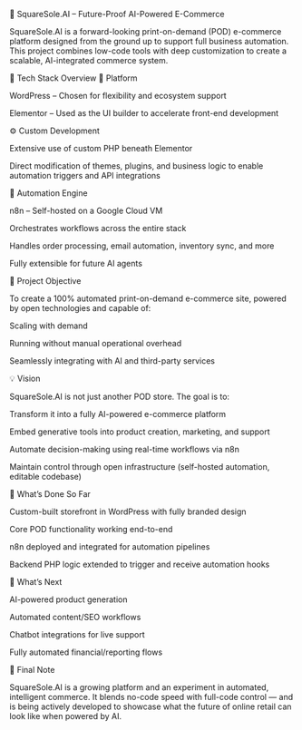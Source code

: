 🛒 SquareSole.AI – Future-Proof AI-Powered E-Commerce

SquareSole.AI is a forward-looking print-on-demand (POD) e-commerce platform designed from the ground up to support full business automation. This project combines low-code tools with deep customization to create a scalable, AI-integrated commerce system.

🔧 Tech Stack Overview
🧱 Platform

WordPress – Chosen for flexibility and ecosystem support

Elementor – Used as the UI builder to accelerate front-end development

⚙️ Custom Development

Extensive use of custom PHP beneath Elementor

Direct modification of themes, plugins, and business logic to enable automation triggers and API integrations

🤖 Automation Engine

n8n – Self-hosted on a Google Cloud VM

Orchestrates workflows across the entire stack

Handles order processing, email automation, inventory sync, and more

Fully extensible for future AI agents

🎯 Project Objective

To create a 100% automated print-on-demand e-commerce site, powered by open technologies and capable of:

Scaling with demand

Running without manual operational overhead

Seamlessly integrating with AI and third-party services

💡 Vision

SquareSole.AI is not just another POD store. The goal is to:

Transform it into a fully AI-powered e-commerce platform

Embed generative tools into product creation, marketing, and support

Automate decision-making using real-time workflows via n8n

Maintain control through open infrastructure (self-hosted automation, editable codebase)

🚀 What’s Done So Far

Custom-built storefront in WordPress with fully branded design

Core POD functionality working end-to-end

n8n deployed and integrated for automation pipelines

Backend PHP logic extended to trigger and receive automation hooks

🔭 What’s Next

AI-powered product generation

Automated content/SEO workflows

Chatbot integrations for live support

Fully automated financial/reporting flows

🙌 Final Note

SquareSole.AI is a growing platform and an experiment in automated, intelligent commerce. It blends no-code speed with full-code control — and is being actively developed to showcase what the future of online retail can look like when powered by AI.
